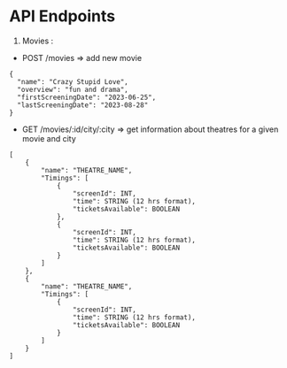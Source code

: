 # API Endpoints
1. Movies :
   
  * POST /movies => add new movie

```
{
  "name": "Crazy Stupid Love",
  "overview": "fun and drama",
  "firstScreeningDate": "2023-06-25",
  "lastScreeningDate": "2023-08-28"
}
```

   * GET /movies/:id/city/:city => get information about theatres for a given movie and city
```
[
    {
        "name": "THEATRE_NAME",
        "Timings": [
            {
                "screenId": INT,
                "time": STRING (12 hrs format),
                "ticketsAvailable": BOOLEAN
            },
            {
                "screenId": INT,
                "time": STRING (12 hrs format),
                "ticketsAvailable": BOOLEAN
            }
        ]
    },
    {
        "name": "THEATRE_NAME",
        "Timings": [
            {
                "screenId": INT,
                "time": STRING (12 hrs format),
                "ticketsAvailable": BOOLEAN
            }
        ]
    }
]
```






